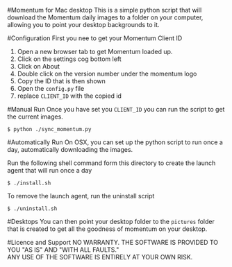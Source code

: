 #Momentum for Mac desktop
This is a simple python script that will download the Momentum daily images to a folder on your computer, allowing you to point your desktop backgrounds to it.

#Configuration
First you nee to get your Momentum Client ID

1. Open a new browser tab to get Momentum loaded up.
2. Click on the settings cog bottom left
3. Click on About
4. Double click on the version number under the momentum logo
5. Copy the ID that is then shown
6. Open the `config.py` file
7. replace `CLIENT_ID` with the copied id

#Manual Run
Once you have set you `CLIENT_ID` you can run the script to get the current images.

    $ python ./sync_momentum.py

#Automatically Run
On OSX, you can set up the python script to run once a day, automatically downloading the images.

Run the following shell command form this directory to create the launch agent that will run once a day

    $ ./install.sh

To remove the launch agent, run the uninstall script

    $ ./uninstall.sh

#Desktops
You can then point your desktop folder to the `pictures` folder that is created to get all the goodness of momentum on your desktop.

#Licence and Support
NO WARRANTY. THE SOFTWARE IS PROVIDED TO YOU "AS IS" AND "WITH ALL FAULTS."  
ANY USE OF THE SOFTWARE IS ENTIRELY AT YOUR OWN RISK.
